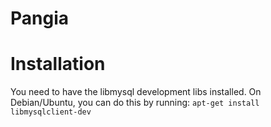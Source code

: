 Pangia
======

Installation
======
You need to have the libmysql development libs installed. On Debian/Ubuntu, you
can do this by running: `apt-get install libmysqlclient-dev`

